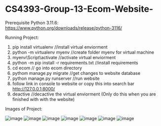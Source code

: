 # CS4393-Group-13-Ecom-Website-

Prerequisite
  Python 3.11.6:
  https://www.python.org/downloads/release/python-3116/


Running Project:
1. pip install virtualenv //install virtual enviorment
2. python -m virtualenv myenv //create folder myenv for virtual machine
3. myenv\Script\activate //activate virtual enviorment
4. python -m pip install -r requirements.txt //install requirements 
5. cd ecom // go into ecom directory
6. pythom manage.py migrate //get changes to website database
7. python manage.py runserver //run website
8. follow link in console to website or copy this into search bar http://127.0.0.1:8000/
9. deactive //decactive the virtual enviorment (Only do this when you are finished with with the website)

Images of Project: 

![image](https://github.com/DivineBanhBao/CS4393-Group-13-Ecom-Website-/assets/99203436/b0d7ded9-bae9-4318-8128-b7c18f758c8e)
![image](https://github.com/DivineBanhBao/CS4393-Group-13-Ecom-Website-/assets/99203436/f5bd329e-923d-4ad5-ba8e-db92a59fb208)
![image](https://github.com/DivineBanhBao/CS4393-Group-13-Ecom-Website-/assets/99203436/c65edcca-cdae-46b4-a596-f6a1b1f529bc)
![image](https://github.com/DivineBanhBao/CS4393-Group-13-Ecom-Website-/assets/99203436/b2d68d9a-380b-4140-82a8-9d401f18f264)
![image](https://github.com/DivineBanhBao/CS4393-Group-13-Ecom-Website-/assets/99203436/0d944a69-e4dc-45bf-b40c-902a720e1ee4)
![image](https://github.com/DivineBanhBao/CS4393-Group-13-Ecom-Website-/assets/99203436/c14738b8-4b5a-4467-a7d0-f2a2365c7a75)
![image](https://github.com/DivineBanhBao/CS4393-Group-13-Ecom-Website-/assets/99203436/ff9e3fcc-fada-41d4-8bfa-0a439ce72965)



